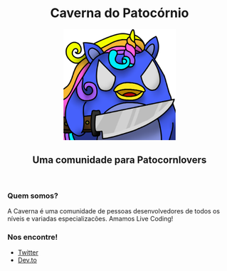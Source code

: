 <h1 style="text-align:center"> Caverna do Patocórnio </h1>

<div style="text-align:center">
    <img src="img\Patocornio.png" style="height:250px;" style="width:250px;">
</div>

<h2 style="text-align:center">Uma comunidade para Patocornlovers</h2>
<br>

### Quem somos?
A Caverna é uma comunidade de pessoas desenvolvedores de todos os níveis e variadas especializacões. Amamos Live Coding!

### Nos encontre!
- [Twitter](https://twitter.com/ac4verna)
- [Dev.to](https://dev.to/acaverna)
